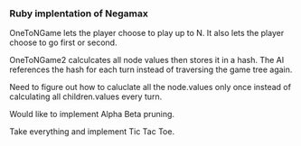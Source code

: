 ### Ruby implentation of Negamax #####

OneToNGame lets the player choose to play up to N. It also lets the player choose to go first or second.

OneToNGame2 calculcates all node values then stores it in a hash. The AI references the hash for each turn instead of traversing the game tree again.

Need to figure out how to caluclate all the node.values only once instead of calculating all children.values every turn.

Would like to implement Alpha Beta pruning.

Take everything and implement Tic Tac Toe.
